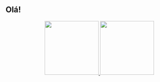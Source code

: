 ## Olá! 

<div align="center">
  <a href="https://github.com/joaopedroluz57">
  <img height="145em" src="https://github-readme-stats.vercel.app/api?username=joaopedroluz57&show_icons=true&theme=dark&include_all_commits=true&count_private=true"/>
  <img height="145em" src="https://github-readme-stats.vercel.app/api/top-langs/?username=joaopedroluz57&layout=compact&langs_count=7&theme=dark"/>
</div>
  
